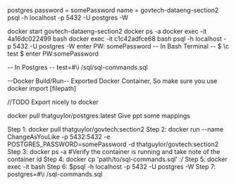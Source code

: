 postgres password = somePassword
name = govtech-dataeng-section2
psql -h localhost -p 5432 -U postgres -W 

docker start govtech-dataeng-section2
docker ps -a
docker exec -it 4a16dc022499 bash 
docker exec -it c1c42adfce68 bash 
psql -h localhost -p 5432 -U postgres -W 
enter PW: somePassword
-- In Bash Terminal -- 
$ \c test
$ enter PW:somePassword

-- In Postgres --
test=#\i /sql/sql-commands.sql 

--Docker Build/Run--
Exported Docker Container, So make sure you use docker import [filepath]

//TODO Export nicely to docker 

docker pull thatguylor/postgres:latest
Give ppt some mappings 

Step 1: docker pull thatguylor/govtech:section2
Step 2: docker run --name ChangeAsYouLike -p 5432:5432 -e POSTGRES_PASSWORD=somePassword -d thatguylor/govtech:section2
Step 3: docker ps -a #Verify the container is running and take note of the container id 
Step 4: docker cp 'path/to/sql-commands.sql' <container id>:/
Step 5: docker exec -it <container id> bash 
Step 6: $psql -h localhost -p 5432 -U postgres -W 
Step 7: postgres=#\i /sql-commands.sql 